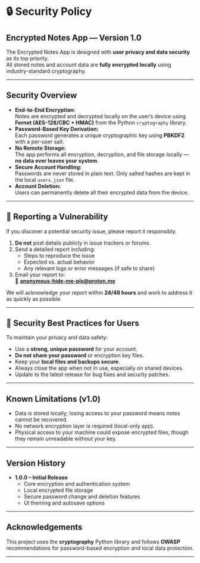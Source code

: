 # 🔒 Security Policy

## Encrypted Notes App — Version 1.0

The Encrypted Notes App is designed with **user privacy and data security** as its top priority.  
All stored notes and account data are **fully encrypted locally** using industry-standard cryptography.

---

## Security Overview
- **End-to-End Encryption:**  
  Notes are encrypted and decrypted locally on the user’s device using **Fernet (AES-128/CBC + HMAC)** from the Python `cryptography` library.
- **Password-Based Key Derivation:**  
  Each password generates a unique cryptographic key using **PBKDF2** with a per-user salt.
- **No Remote Storage:**  
  The app performs all encryption, decryption, and file storage locally — **no data ever leaves your system**.
- **Secure Account Handling:**  
  Passwords are never stored in plain text. Only salted hashes are kept in the local `users.json` file.
- **Account Deletion:**  
  Users can permanently delete all their encrypted data from the device.

---

## 🚨 Reporting a Vulnerability
If you discover a potential security issue, please report it responsibly.

1. **Do not** post details publicly in issue trackers or forums.  
2. Send a detailed report including:
   - Steps to reproduce the issue
   - Expected vs. actual behavior
   - Any relevant logs or error messages (if safe to share)
3. Email your report to:  
   📧 **anonymous-hide-me-pls@proton.me**  

We will acknowledge your report within **24/48 hours** and work to address it as quickly as possible.

---

## 🔐 Security Best Practices for Users
To maintain your privacy and data safety:
- Use a **strong, unique password** for your account.
- **Do not share your password** or encryption key files.
- Keep your **local files and backups secure**.
- Always close the app when not in use, especially on shared devices.
- Update to the latest release for bug fixes and security patches.

---

## Known Limitations (v1.0)
- Data is stored locally; losing access to your password means notes cannot be recovered.
- No network encryption layer is required (local-only app).
- Physical access to your machine could expose encrypted files, though they remain unreadable without your key.

---

## Version History
- **1.0.0 – Initial Release**
  - Core encryption and authentication system
  - Local encrypted file storage
  - Secure password change and deletion features
  - UI theming and autosave options

---

## Acknowledgements
This project uses the **cryptography** Python library and follows **OWASP** recommendations for password-based encryption and local data protection.

---

